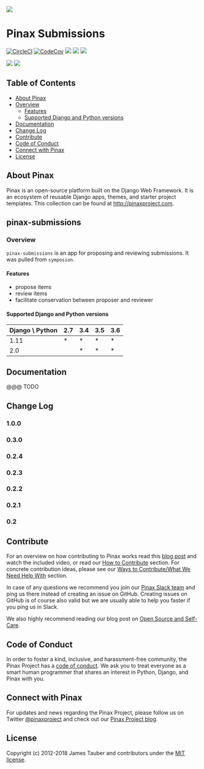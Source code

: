 ![](http://pinaxproject.com/pinax-design/patches/blank.svg)

# Pinax Submissions

[![CircleCI](https://img.shields.io/circleci/project/github/pinax/pinax-submissions.svg)](https://circleci.com/gh/pinax/pinax-submissions)
[![CodeCov](https://img.shields.io/codecov/c/github/pinax/pinax-submissions.svg)](https://codecov.io/gh/pinax/pinax-submissions)
[![](https://img.shields.io/github/contributors/pinax/pinax-submissions.svg)](https://github.com/pinax/pinax-submissions/graphs/contributors)
[![](https://img.shields.io/github/issues-pr/pinax/pinax-submissions.svg)](https://github.com/pinax/pinax-submissions/pulls)
[![](https://img.shields.io/github/issues-pr-closed/pinax/pinax-submissions.svg)](https://github.com/pinax/pinax-submissions/pulls?q=is%3Apr+is%3Aclosed)

[![](http://slack.pinaxproject.com/badge.svg)](http://slack.pinaxproject.com/)
[![](https://img.shields.io/badge/license-MIT-blue.svg)](https://pypi.python.org/pypi/pinax-submissions/)


## Table of Contents

* [About Pinax](#about-pinax)
* [Overview](#overview)
  * [Features](#features)
  * [Supported Django and Python versions](#supported-django-and-python-versions)
* [Documentation](#documentation)
* [Change Log](#change-log)
* [Contribute](#contribute)
* [Code of Conduct](#code-of-conduct)
* [Connect with Pinax](#connect-with-pinax)
* [License](#license)

## About Pinax

Pinax is an open-source platform built on the Django Web Framework. It is an ecosystem of reusable
Django apps, themes, and starter project templates. This collection can be found at http://pinaxproject.com.



## pinax-submissions

### Overview

`pinax-submissions` is an app for proposing and reviewing submissions. It was
pulled from `symposion`.

#### Features

* propose items
* review items
* facilitate conservation between proposer and reviewer


#### Supported Django and Python versions

Django \ Python | 2.7 | 3.4 | 3.5 | 3.6
--------------- | --- | --- | --- | ---
1.11 |  *  |  *  |  *  |  *
2.0  |     |  *  |  *  |  *


## Documentation

@@@ TODO


## Change Log

### 1.0.0

### 0.3.0

### 0.2.4

### 0.2.3

### 0.2.2

### 0.2.1

### 0.2


## Contribute

For an overview on how contributing to Pinax works read this [blog post](http://blog.pinaxproject.com/2016/02/26/recap-february-pinax-hangout/)
and watch the included video, or read our [How to Contribute](http://pinaxproject.com/pinax/how_to_contribute/) section.
For concrete contribution ideas, please see our
[Ways to Contribute/What We Need Help With](http://pinaxproject.com/pinax/ways_to_contribute/) section.

In case of any questions we recommend you join our [Pinax Slack team](http://slack.pinaxproject.com)
and ping us there instead of creating an issue on GitHub. Creating issues on GitHub is of course
also valid but we are usually able to help you faster if you ping us in Slack.

We also highly recommend reading our blog post on [Open Source and Self-Care](http://blog.pinaxproject.com/2016/01/19/open-source-and-self-care/).

## Code of Conduct

In order to foster a kind, inclusive, and harassment-free community, the Pinax Project
has a [code of conduct](http://pinaxproject.com/pinax/code_of_conduct/).
We ask you to treat everyone as a smart human programmer that shares an interest in Python, Django, and Pinax with you.


## Connect with Pinax

For updates and news regarding the Pinax Project, please follow us on Twitter [@pinaxproject](https://twitter.com/pinaxproject)
and check out our [Pinax Project blog](http://blog.pinaxproject.com).


## License

Copyright (c) 2012-2018 James Tauber and contributors under the [MIT license](https://opensource.org/licenses/MIT).
